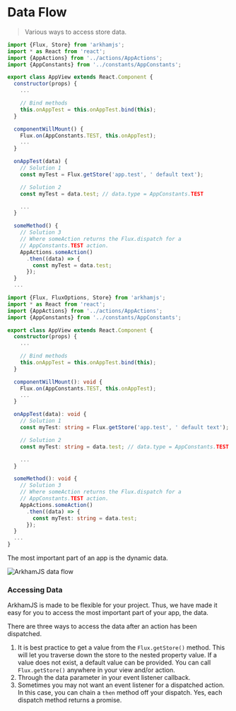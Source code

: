 # Data Flow

> Various ways to access store data.

```javascript
import {Flux, Store} from 'arkhamjs';
import * as React from 'react';
import {AppActions} from '../actions/AppActions';
import {AppConstants} from '../constants/AppConstants';

export class AppView extends React.Component {
  constructor(props) {
    ...

    // Bind methods
    this.onAppTest = this.onAppTest.bind(this);
  }

  componentWillMount() {
    Flux.on(AppConstants.TEST, this.onAppTest);
    ...
  }

  onAppTest(data) {
    // Solution 1
    const myTest = Flux.getStore('app.test', ' default text');

    // Solution 2
    const myTest = data.test; // data.type = AppConstants.TEST

    ...
  }

  someMethod() {
    // Solution 3
    // Where someAction returns the Flux.dispatch for a
    // AppConstants.TEST action.
    AppActions.someAction()
      .then((data) => {
        const myTest = data.test;
      });
  }
  ...
```

```typescript
import {Flux, FluxOptions, Store} from 'arkhamjs';
import * as React from 'react';
import {AppActions} from '../actions/AppActions';
import {AppConstants} from '../constants/AppConstants';

export class AppView extends React.Component {
  constructor(props) {
    ...

    // Bind methods
    this.onAppTest = this.onAppTest.bind(this);
  }

  componentWillMount(): void {
    Flux.on(AppConstants.TEST, this.onAppTest);
    ...
  }

  onAppTest(data): void {
    // Solution 1
    const myTest: string = Flux.getStore('app.test', ' default text');

    // Solution 2
    const myTest: string = data.test; // data.type = AppConstants.TEST

    ...
  }

  someMethod(): void {
    // Solution 3
    // Where someAction returns the Flux.dispatch for a
    // AppConstants.TEST action.
    AppActions.someAction()
      .then((data) => {
        const myTest: string = data.test;
      });
  }
  ...
}
```

The most important part of an app is the dynamic data.

![ArkhamJS data flow](./images/data-flow-arkhamjs.png "ArkhamJS data flow")

### Accessing Data

ArkhamJS is made to be flexible for your project. Thus, we have made it easy for you to access the most important part of your app, the data.

There are three ways to access the data after an action has been dispatched.

  1. It is best practice to get a value from the `Flux.getStore()` method. This will let you traverse down the store to the nested property value. If a value does not exist, a default value can be provided. You can call `Flux.getStore()` anywhere in your view and/or action.
  2. Through the data parameter in your event listener callback.
  3. Sometimes you may not want an event listener for a dispatched action. In this case, you can chain a `then` method off your dispatch. Yes, each dispatch method returns a promise.